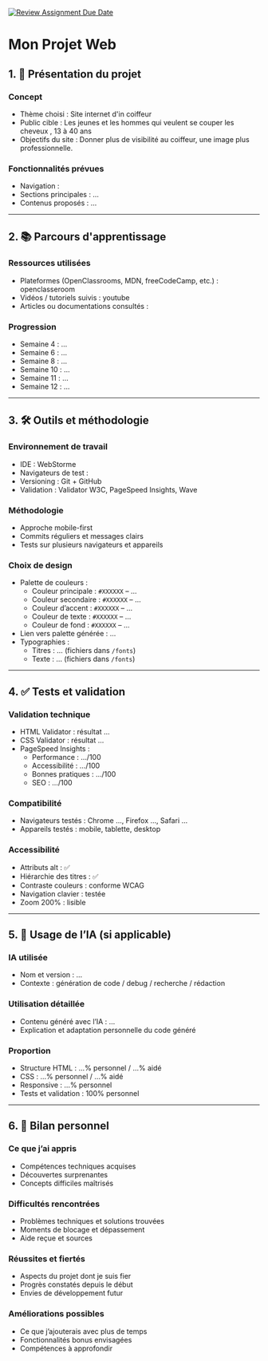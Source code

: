 [![Review Assignment Due Date](https://classroom.github.com/assets/deadline-readme-button-22041afd0340ce965d47ae6ef1cefeee28c7c493a6346c4f15d667ab976d596c.svg)](https://classroom.github.com/a/7MWuFRnf)
# Mon Projet Web

## 1. 🎨 Présentation du projet

### Concept
- Thème choisi : Site internet d'in coiffeur
- Public cible : Les jeunes et les hommes qui veulent se couper les cheveux , 13 à 40 ans
- Objectifs du site : Donner plus de visibilité au coiffeur, une image plus professionnelle.

### Fonctionnalités prévues
- Navigation : 
- Sections principales : …
- Contenus proposés : …

---

## 2. 📚 Parcours d'apprentissage

### Ressources utilisées
- Plateformes (OpenClassrooms, MDN, freeCodeCamp, etc.) : openclasseroom
- Vidéos / tutoriels suivis : youtube
- Articles ou documentations consultés : 

### Progression
- Semaine 4 : …
- Semaine 6 : …
- Semaine 8 : …
- Semaine 10 : …
- Semaine 11 : …
- Semaine 12 : …

---

## 3. 🛠️ Outils et méthodologie

### Environnement de travail
- IDE : WebStorme 
- Navigateurs de test : 
- Versioning : Git + GitHub
- Validation : Validator W3C, PageSpeed Insights, Wave

### Méthodologie
- Approche mobile-first
- Commits réguliers et messages clairs
- Tests sur plusieurs navigateurs et appareils

### Choix de design
- Palette de couleurs :  
  - Couleur principale : `#XXXXXX` – …
  - Couleur secondaire : `#XXXXXX` – …
  - Couleur d’accent : `#XXXXXX` – …
  - Couleur de texte : `#XXXXXX` – …
  - Couleur de fond : `#XXXXXX` – …
- Lien vers palette générée : …
- Typographies :  
  - Titres : … (fichiers dans `/fonts`)  
  - Texte : … (fichiers dans `/fonts`)  

---

## 4. ✅ Tests et validation

### Validation technique
- HTML Validator : résultat …
- CSS Validator : résultat …
- PageSpeed Insights :  
  - Performance : …/100  
  - Accessibilité : …/100  
  - Bonnes pratiques : …/100  
  - SEO : …/100  

### Compatibilité
- Navigateurs testés : Chrome …, Firefox …, Safari …
- Appareils testés : mobile, tablette, desktop

### Accessibilité
- Attributs alt : ✅
- Hiérarchie des titres : ✅
- Contraste couleurs : conforme WCAG
- Navigation clavier : testée
- Zoom 200% : lisible

---

## 5. 🤖 Usage de l’IA (si applicable)

### IA utilisée
- Nom et version : …
- Contexte : génération de code / debug / recherche / rédaction

### Utilisation détaillée
- Contenu généré avec l’IA : …
- Explication et adaptation personnelle du code généré

### Proportion
- Structure HTML : …% personnel / …% aidé
- CSS : …% personnel / …% aidé
- Responsive : …% personnel
- Tests et validation : 100% personnel

---

## 6. 🎯 Bilan personnel

### Ce que j’ai appris
- Compétences techniques acquises  
- Découvertes surprenantes  
- Concepts difficiles maîtrisés  

### Difficultés rencontrées
- Problèmes techniques et solutions trouvées  
- Moments de blocage et dépassement  
- Aide reçue et sources  

### Réussites et fiertés
- Aspects du projet dont je suis fier  
- Progrès constatés depuis le début  
- Envies de développement futur  

### Améliorations possibles
- Ce que j’ajouterais avec plus de temps  
- Fonctionnalités bonus envisagées  
- Compétences à approfondir  
